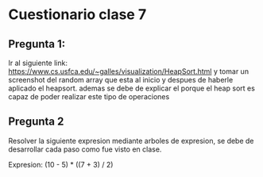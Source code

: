 # Cuestionario clase 7

## Pregunta 1: 

Ir al siguiente link: https://www.cs.usfca.edu/~galles/visualization/HeapSort.html y tomar un screenshot del random array que esta al inicio y despues de haberle aplicado el heapsort. ademas se debe de explicar el porque el heap sort es capaz de poder realizar este tipo de operaciones 


## Pregunta 2

Resolver la siguiente expresion mediante arboles de expresion, se debe de desarrollar cada paso como fue visto en clase. 

Expresion: (10 - 5) * ((7 + 3) / 2) 